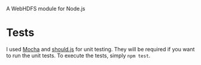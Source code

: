 A WebHDFS module for Node.js

# Tests

I used [Mocha](http://visionmedia.github.com/mocha/) and [should.js](https://github.com/visionmedia/should.js) for unit testing. They will be required if you want to run the unit tests. To execute the tests, simply `npm test`.
